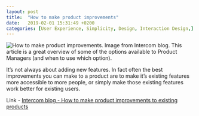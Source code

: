 ```yaml
---
layout: post
title:  "How to make product improvements"
date:   2019-02-01 15:31:49 +0200
categories: [User Experience, Simplicity, Design, Interaction Design,]
---
```

![How to make product improvements. Image from Intercom blog.](/blog/assets/product-improvements.png)
This article is a great overview of some of the options available to Product Managers (and when to use which option).

It’s not always about adding new features. In fact often the best improvements you can make to a product are to make it’s existing features more accessible to more people, or simply make those existing features work better for existing users.

Link - [Intercom blog - How to make product improvements to existing products](https://www.intercom.com/blog/ways-to-improve-a-product/)


